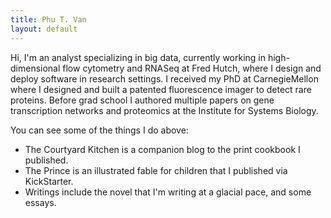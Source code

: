 ```yaml
---
title: Phu T. Van
layout: default
---
```


Hi, I'm an analyst specializing in big data, currently working in high-dimensional flow cytometry and RNASeq at Fred Hutch, where I design and deploy software in research settings. I received my PhD at CarnegieMellon where I designed and built a patented fluorescence imager to detect rare proteins. Before grad school I authored multiple papers on gene transcription networks and proteomics at the Institute for Systems Biology. 

You can see some of the things I do above: 
- The Courtyard Kitchen is a companion blog to the print cookbook I published. 
- The Prince is an illustrated fable for children that I published via KickStarter.
- Writings include the novel that I'm writing at a glacial pace, and some essays.   
